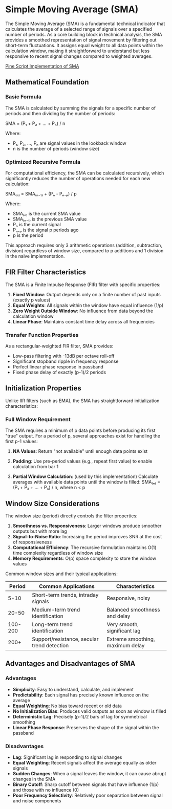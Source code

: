 # Simple Moving Average (SMA)

The Simple Moving Average (SMA) is a fundamental technical indicator that calculates the average of a selected range of signals over a specified number of periods. As a core building block in technical analysis, the SMA provides a smoothed representation of signal movement by filtering out short-term fluctuations. It assigns equal weight to all data points within the calculation window, making it straightforward to understand but less responsive to recent signal changes compared to weighted averages.

[Pine Script Implementation of SMA](https://github.com/mihakralj/pinescript/blob/main/indicators/trends/sma.pine)

## Mathematical Foundation

### Basic Formula

The SMA is calculated by summing the signals for a specific number of periods and then dividing by the number of periods:

SMA = (P₁ + P₂ + ... + Pₙ) / n

Where:
- P₁, P₂, ..., Pₙ are signal values in the lookback window
- n is the number of periods (window size)

### Optimized Recursive Formula

For computational efficiency, the SMA can be calculated recursively, which significantly reduces the number of operations needed for each new calculation:

SMA₍ₙ₎ = SMA₍ₙ₋₁₎ + (Pₙ - Pₙ₋ₚ) / p

Where:
- SMA₍ₙ₎ is the current SMA value
- SMA₍ₙ₋₁₎ is the previous SMA value
- Pₙ is the current signal
- Pₙ₋ₚ is the signal p periods ago
- p is the period

This approach requires only 3 arithmetic operations (addition, subtraction, division) regardless of window size, compared to p additions and 1 division in the naive implementation.

## FIR Filter Characteristics

The SMA is a Finite Impulse Response (FIR) filter with specific properties:

1. **Fixed Window**: Output depends only on a finite number of past inputs (exactly p values)
2. **Equal Weights**: All signals within the window have equal influence (1/p)
3. **Zero Weight Outside Window**: No influence from data beyond the calculation window
4. **Linear Phase**: Maintains constant time delay across all frequencies

### Transfer Function Properties

As a rectangular-weighted FIR filter, SMA provides:
- Low-pass filtering with -13dB per octave roll-off
- Significant stopband ripple in frequency response
- Perfect linear phase response in passband
- Fixed phase delay of exactly (p-1)/2 periods

## Initialization Properties

Unlike IIR filters (such as EMA), the SMA has straightforward initialization characteristics:

### Full Window Requirement

The SMA requires a minimum of p data points before producing its first "true" output. For a period of p, several approaches exist for handling the first p-1 values:

1. **NA Values**: Return "not available" until enough data points exist

2. **Padding**: Use pre-period values (e.g., repeat first value) to enable calculation from bar 1

3. **Partial Window Calculation**: (used by this implementation) Calculate averages with available data points until the window is filled:
SMA₍ₙ₎ = (P₁ + P₂ + ... + Pₙ) / n, where n < p

## Window Size Considerations

The window size (period) directly controls the filter properties:

1. **Smoothness vs. Responsiveness**: Larger windows produce smoother outputs but with more lag
2. **Signal-to-Noise Ratio**: Increasing the period improves SNR at the cost of responsiveness
3. **Computational Efficiency**: The recursive formulation maintains O(1) time complexity regardless of window size
4. **Memory Requirements**: O(p) space complexity to store the window values

Common window sizes and their typical applications:

| Period | Common Applications                            | Characteristics                     |
|--------|------------------------------------------------|-------------------------------------|
| 5-10   | Short-term trends, intraday signals            | Responsive, noisy                   |
| 20-50  | Medium-term trend identification               | Balanced smoothness and delay       |
| 100-200| Long-term trend identification                 | Very smooth, significant lag        |
| 200+   | Support/resistance, secular trend detection    | Extreme smoothing, maximum delay    |

## Advantages and Disadvantages of SMA

### Advantages

- **Simplicity**: Easy to understand, calculate, and implement
- **Predictability**: Each signal has precisely known influence on the average
- **Equal Weighting**: No bias toward recent or old data
- **No Initialization Bias**: Produces valid outputs as soon as window is filled
- **Deterministic Lag**: Precisely (p-1)/2 bars of lag for symmetrical smoothing
- **Linear Phase Response**: Preserves the shape of the signal within the passband

### Disadvantages

- **Lag**: Significant lag in responding to signal changes
- **Equal Weighting**: Recent signals affect the average equally as older signals
- **Sudden Changes**: When a signal leaves the window, it can cause abrupt changes in the SMA
- **Binary Cutoff**: Sharp cutoff between signals that have influence (1/p) and those with no influence (0)
- **Poor Frequency Selectivity**: Relatively poor separation between signal and noise components
